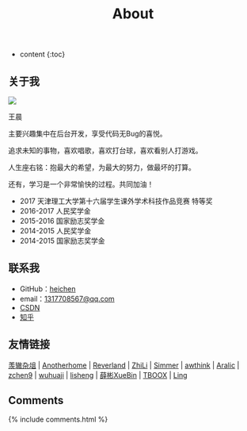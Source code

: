 ﻿---
layout: page
title: About
permalink: /about/
icon: heart
type: page
---

* content
{:toc}

## 关于我
![](https://github.com/heichen/heichen.github.io/blob/master/page/me.JPG?raw=true)

王晨

主要兴趣集中在后台开发，享受代码无Bug的喜悦。

追求未知的事物，喜欢唱歌，喜欢打台球，喜欢看别人打游戏。

人生座右铭：抱最大的希望，为最大的努力，做最坏的打算。

还有，学习是一个非常愉快的过程。共同加油！

* 2017 天津理工大学第十六届学生课外学术科技作品竞赛 特等奖
* 2016-2017 人民奖学金
* 2015-2016 国家励志奖学金
* 2014-2015 人民奖学金
* 2014-2015 国家励志奖学金

## 联系我

* GitHub：[heichen](https://github.com/heichen)
* email：1317708567@qq.com
* [CSDN](http://blog.csdn.net/hei_chen)
* [知乎](https://www.zhihu.com/people/darkchen/activities)




## 友情链接

[羡辙杂俎](http://zhangwenli.com/blog) \| [Anotherhome](https://www.anotherhome.net) \| [Reverland](http://reverland.org/) \| [ZhiLi](http://lizhipower.github.io/) \| [Simmer](http://simmer-jun.github.io/) \| [awthink](http://awthink.net/) \| [Aralic](http://aralic.github.io/) \| [zchen9](http://www.chen9.info/) \| [wuhuaji](http://wuhuaji.me/) \| [lisheng](http://www.lishengcn.cn/) \| [薛彬XueBin](http://axuebin.com/blog/) \| [TBOOX](http://www.tboox.org/cn/) \|  [Ling](http://linglinyp.com/)

## Comments

{% include comments.html %}
